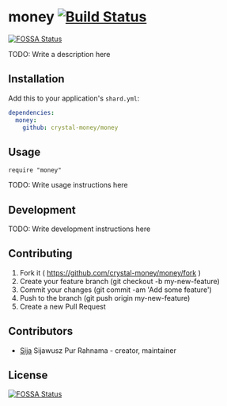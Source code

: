 # money [![Build Status](https://travis-ci.org/crystal-money/money.svg?branch=master)](https://travis-ci.org/crystal-money/money)
[![FOSSA Status](https://app.fossa.io/api/projects/git%2Bgithub.com%2Fcrystal-money%2Fmoney.svg?type=shield)](https://app.fossa.io/projects/git%2Bgithub.com%2Fcrystal-money%2Fmoney?ref=badge_shield)

TODO: Write a description here

## Installation

Add this to your application's `shard.yml`:

```yaml
dependencies:
  money:
    github: crystal-money/money
```

## Usage

```crystal
require "money"
```

TODO: Write usage instructions here

## Development

TODO: Write development instructions here

## Contributing

1. Fork it ( https://github.com/crystal-money/money/fork )
2. Create your feature branch (git checkout -b my-new-feature)
3. Commit your changes (git commit -am 'Add some feature')
4. Push to the branch (git push origin my-new-feature)
5. Create a new Pull Request

## Contributors

- [Sija](https://github.com/Sija) Sijawusz Pur Rahnama - creator, maintainer


## License
[![FOSSA Status](https://app.fossa.io/api/projects/git%2Bgithub.com%2Fcrystal-money%2Fmoney.svg?type=large)](https://app.fossa.io/projects/git%2Bgithub.com%2Fcrystal-money%2Fmoney?ref=badge_large)